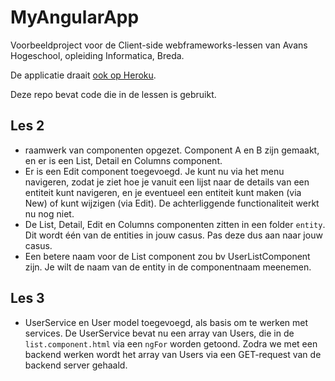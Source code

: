 # MyAngularApp

Voorbeeldproject voor de Client-side webframeworks-lessen van Avans Hogeschool, opleiding Informatica, Breda.

De applicatie draait [ook op Heroku](https://cswfr.herokuapp.com/).

Deze repo bevat code die in de lessen is gebruikt.

## Les 2

- raamwerk van componenten opgezet. Component A en B zijn gemaakt, en er is een List, Detail en Columns component.
- Er is een Edit component toegevoegd. Je kunt nu via het menu navigeren, zodat je ziet hoe je vanuit een lijst naar de details van een entiteit kunt navigeren, en je eventueel een entiteit kunt maken (via New) of kunt wijzigen (via Edit). De achterliggende functionaliteit werkt nu nog niet.
- De List, Detail, Edit en Columns componenten zitten in een folder `entity`. Dit wordt één van de entities in jouw casus. Pas deze dus aan naar jouw casus.
- Een betere naam voor de List component zou bv UserListComponent zijn. Je wilt de naam van de entity in de componentnaam meenemen.

## Les 3
- UserService en User model toegevoegd, als basis om te werken met services. De UserService bevat nu een array van Users, die in de `list.component.html` via een `ngFor` worden getoond. Zodra we met een backend werken wordt het array van Users via een GET-request van de backend server gehaald.
